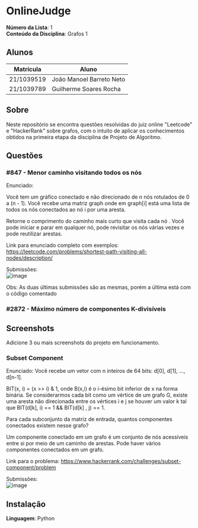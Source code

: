 # OnlineJudge

**Número da Lista**: 1<br>
**Conteúdo da Disciplina**: Grafos 1<br>

## Alunos
|Matrícula | Aluno |
| -- | -- |
| 21/1039519  |  João Manoel Barreto Neto |
| 21/1039789  |  Guilherme Soares Rocha |

## Sobre 
Neste repositório se encontra questões resolvidas do juiz online "Leetcode" e "HackerRank" sobre grafos, com o intuito de aplicar os conhecimentos obtidos na primeira etapa da disciplina de Projeto de Algoritmo. 

## Questões

### #847 - Menor caminho visitando todos os nós

Enunciado:

Você tem um gráfico conectado e não direcionado de n nós rotulados de 0 a (n - 1). Você recebe uma matriz graph onde em graph[i] está uma lista de todos os nós conectados ao nó i por uma aresta.

Retorne o comprimento do caminho mais curto que visita cada nó . Você pode iniciar e parar em qualquer nó, pode revisitar os nós várias vezes e pode reutilizar arestas.

Link para enunciado completo com exemplos: https://leetcode.com/problems/shortest-path-visiting-all-nodes/description/

Submissões: <br>
![image](https://github.com/projeto-de-algoritmos-2024/Grafos1-OnlineJudge/assets/88786065/6cc34628-307e-4d6c-9e84-663c8fe5220d)

Obs: As duas últimas submissões são as mesmas, porém a última está com o código comentado

### #2872 - Máximo número de componentes K-divisíveis
## Screenshots
Adicione 3 ou mais screenshots do projeto em funcionamento.

### Subset Component

Enunciado:
Você recebe um vetor com n inteiros de 64 bits: d[0], d[1], ..., d[n-1].

BIT(x, i) = (x >> i) & 1, onde B(x,i) é o i-ésimo bit inferior de x na forma binária. Se considerarmos cada bit como um vértice de um grafo G, existe uma aresta não direcionada entre os vértices i e j se houver um valor k tal que BIT(d[k], i) == 1 && BIT(d[k] , j) == 1.

Para cada subconjunto da matriz de entrada, quantos componentes conectados existem nesse grafo?

Um componente conectado em um grafo é um conjunto de nós acessíveis entre si por meio de um caminho de arestas. Pode haver vários componentes conectados em um grafo.

Link para o problema: https://www.hackerrank.com/challenges/subset-component/problem

Submissões:<br>
![image](https://github.com/projeto-de-algoritmos-2024/Grafos1-OnlineJudge/assets/88786065/b14d2e69-83c1-40bf-863a-dc0ef8421445)


## Instalação 
**Linguagem**: Python
